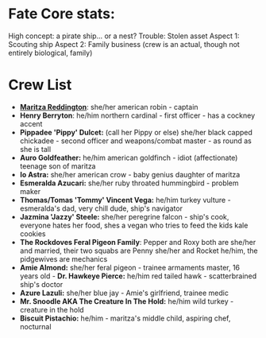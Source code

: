 # Fate Core stats:

High concept: a pirate ship… or a nest?
Trouble: Stolen asset
Aspect 1: Scouting ship
Aspect 2: Family business (crew is an actual, though not entirely biological, family)

# Crew List
- **[Maritza Reddington](../Player%20Characters/Maritza%20Reddington.md)**: she/her american robin - captain
- **Henry Berryton**: he/him northern cardinal - first officer - has a cockney accent
- **Pippadee 'Pippy' Dulcet:** (call her Pippy or else) she/her black capped chickadee - second officer and weapons/combat master - as round as she is tall
- **Auro Goldfeather:** he/him american goldfinch - idiot (affectionate) teenage son of maritza
- **Io Astra:** she/her american crow - baby genius daughter of maritza
- **Esmeralda Azucari:** she/her ruby throated hummingbird - problem maker
- **Thomas/Tomas 'Tommy' Vincent Vega:** he/him turkey vulture - esmeralda's dad, very chill dude, ship's navigator
- **Jazmina 'Jazzy' Steele:** she/her peregrine falcon - ship's cook, everyone hates her food, shes a vegan who tries to feed the kids kale cookies
- **The Rockdoves Feral Pigeon Family**: Pepper and Roxy both are she/her and married, their two squabs are Penny she/her and Rocket he/him, the pidgewives are mechanics
- **Amie Almond:** she/her feral pigeon - trainee armaments master, 16 years old
- **Dr. Hawkeye Pierce:** he/him red tailed hawk - scatterbrained ship's doctor
- **Azure Lazuli:** she/her blue jay - Amie's girlfriend, trainee medic
- **Mr. Snoodle AKA The Creature In The Hold:** he/him wild turkey - creature in the hold
- **Biscuit Pistachio:** he/him - maritza's middle child, aspiring chef, nocturnal
